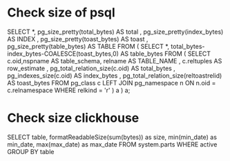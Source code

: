 
# Check size of psql
SELECT *, pg_size_pretty(total_bytes) AS total
        , pg_size_pretty(index_bytes) AS INDEX
        , pg_size_pretty(toast_bytes) AS toast
        , pg_size_pretty(table_bytes) AS TABLE
      FROM (
SELECT *, total_bytes-index_bytes-COALESCE(toast_bytes,0) AS table_bytes FROM (
      SELECT c.oid,nspname AS table_schema, relname AS TABLE_NAME
            , c.reltuples AS row_estimate
          , pg_total_relation_size(c.oid) AS total_bytes
        , pg_indexes_size(c.oid) AS index_bytes
      , pg_total_relation_size(reltoastrelid) AS toast_bytes
FROM pg_class c
      LEFT JOIN pg_namespace n ON n.oid = c.relnamespace
            WHERE relkind = 'r'
      ) a
) a;


# Check size clickhouse
SELECT table,     formatReadableSize(sum(bytes)) as size,     min(min_date) as min_date,     max(max_date) as max_date     FROM system.parts     WHERE active GROUP BY table

